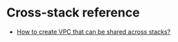 # Cross-stack reference
 - [How to create VPC that can be shared across stacks?](https://stackoverflow.com/questions/57623766/how-to-create-vpc-that-can-be-shared-across-stacks/57632803#57632803)
